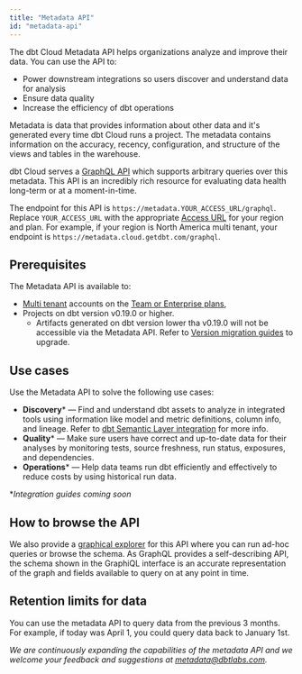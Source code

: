 ```yaml
---
title: "Metadata API"
id: "metadata-api"
---
```


The dbt Cloud Metadata API helps organizations analyze and improve their data. You can use the API to:
 - Power downstream integrations so users discover and understand data for analysis
 - Ensure data quality 
 - Increase the efficiency of dbt operations

Metadata is data that provides information about other data and it's generated every time dbt Cloud runs a project. The metadata contains information on the accuracy, recency, configuration, and structure of the <Term id="view">views</Term> and tables in the warehouse.

<!-- reworded original: Every time that dbt Cloud runs a dbt project, it generates metadata which pertains to the accuracy, recency, configuration, and structure of the views and tables in the warehouse. -->

 dbt Cloud serves a [GraphQL API](https://metadata.cloud.getdbt.com/graphql) which supports arbitrary queries over this metadata. This API is an incredibly rich resource for evaluating data health long-term or at a moment-in-time. 
 
 The endpoint for this API is `https://metadata.YOUR_ACCESS_URL/graphql`. Replace `YOUR_ACCESS_URL` with the appropriate [Access URL](/docs/deploy/regions-ip-addresses) for your region and plan. For example, if your region is North America multi tenant, your endpoint is `https://metadata.cloud.getdbt.com/graphql`. 

## Prerequisites

The Metadata API is available to:
- [Multi tenant](/docs/deploy/regions-ip-addresses) accounts on the [Team or Enterprise plans](https://www.getdbt.com/pricing/), 
- Projects on dbt version v0.19.0 or higher. 
    * Artifacts generated on dbt version lower tha v0.19.0 will not be accessible via the Metadata API. Refer to [Version migration guides](https://docs.getdbt.com/guides/migration/versions) to upgrade. 
    
## Use cases

Use the Metadata API to solve the following use cases:

- **Discovery*** &mdash; Find and understand dbt assets to analyze in integrated tools using information like model and metric definitions, column info, and lineage. Refer to [dbt Semantic Layer integration](/guides/dbt-ecosystem/sl-partner-integration-guide) for more info. 
- **Quality*** &mdash; Make sure users have correct and up-to-date data for their analyses by monitoring tests, source freshness, run status, exposures, and dependencies.
- **Operations*** &mdash;  Help data teams run dbt efficiently and effectively to reduce costs by using historical run data.

*_Integration guides coming soon_

## How to browse the API

We also provide a [graphical explorer](https://metadata.cloud.getdbt.com/graphiql) for this API where you can run ad-hoc queries or browse the schema. As GraphQL provides a self-describing API, the schema shown in the GraphiQL interface is an accurate representation of the graph and fields available to query on at any point in time.

## Retention limits for data

You can use the metadata API to query data from the previous 3 months. For example, if today was April 1, you could query data back to January 1st.

*We are continuously expanding the capabilities of the metadata API and we welcome your feedback and suggestions at metadata@dbtlabs.com.*
